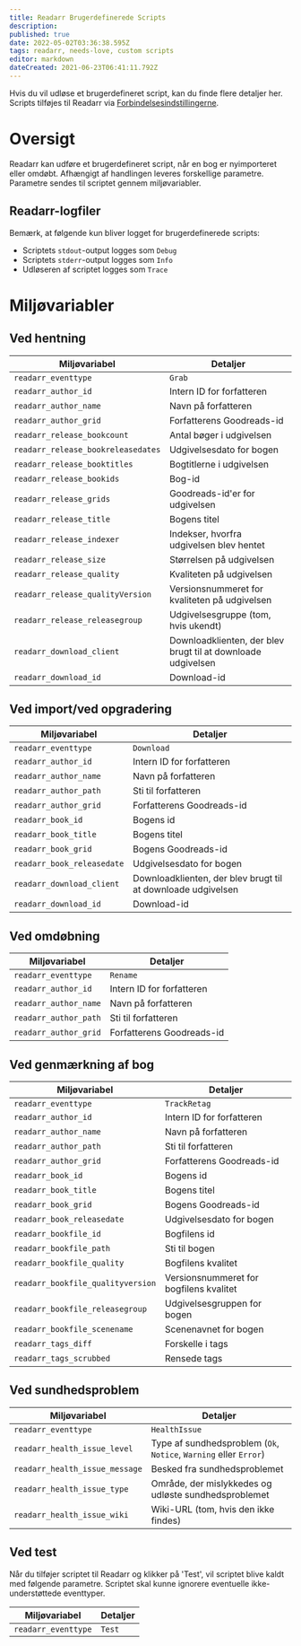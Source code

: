 ```yaml
---
title: Readarr Brugerdefinerede Scripts
description: 
published: true
date: 2022-05-02T03:36:38.595Z
tags: readarr, needs-love, custom scripts
editor: markdown
dateCreated: 2021-06-23T06:41:11.792Z
---
```


Hvis du vil udløse et brugerdefineret script, kan du finde flere detaljer her. Scripts tilføjes til Readarr via [Forbindelsesindstillingerne](/readarr/settings#connections).

# Oversigt

Readarr kan udføre et brugerdefineret script, når en bog er nyimporteret eller omdøbt. Afhængigt af handlingen leveres forskellige parametre. Parametre sendes til scriptet gennem miljøvariabler.

## Readarr-logfiler

Bemærk, at følgende kun bliver logget for brugerdefinerede scripts:

- Scriptets `stdout`-output logges som `Debug`
- Scriptets `stderr`-output logges som `Info`
- Udløseren af scriptet logges som `Trace`

# Miljøvariabler

## Ved hentning

| Miljøvariabel                  | Detaljer                                     |
| ------------------------------ | -------------------------------------------- |
| `readarr_eventtype`            | `Grab`                                       |
| `readarr_author_id`            | Intern ID for forfatteren                    |
| `readarr_author_name`          | Navn på forfatteren                          |
| `readarr_author_grid`          | Forfatterens Goodreads-id                    |
| `readarr_release_bookcount`    | Antal bøger i udgivelsen                      |
| `readarr_release_bookreleasedates` | Udgivelsesdato for bogen                 |
| `readarr_release_booktitles`   | Bogtitlerne i udgivelsen                     |
| `readarr_release_bookids`      | Bog-id                                      |
| `readarr_release_grids`        | Goodreads-id'er for udgivelsen               |
| `readarr_release_title`        | Bogens titel                                 |
| `readarr_release_indexer`      | Indekser, hvorfra udgivelsen blev hentet     |
| `readarr_release_size`         | Størrelsen på udgivelsen                     |
| `readarr_release_quality`      | Kvaliteten på udgivelsen                     |
| `readarr_release_qualityVersion` | Versionsnummeret for kvaliteten på udgivelsen |
| `readarr_release_releasegroup` | Udgivelsesgruppe (tom, hvis ukendt)           |
| `readarr_download_client`      | Downloadklienten, der blev brugt til at downloade udgivelsen |
| `readarr_download_id`          | Download-id                                  |

## Ved import/ved opgradering

| Miljøvariabel                | Detaljer                                     |
| ---------------------------- | -------------------------------------------- |
| `readarr_eventtype`          | `Download`                                   |
| `readarr_author_id`          | Intern ID for forfatteren                    |
| `readarr_author_name`        | Navn på forfatteren                          |
| `readarr_author_path`        | Sti til forfatteren                          |
| `readarr_author_grid`        | Forfatterens Goodreads-id                    |
| `readarr_book_id`            | Bogens id                                    |
| `readarr_book_title`         | Bogens titel                                 |
| `readarr_book_grid`          | Bogens Goodreads-id                          |
| `readarr_book_releasedate`   | Udgivelsesdato for bogen                     |
| `readarr_download_client`    | Downloadklienten, der blev brugt til at downloade udgivelsen |
| `readarr_download_id`        | Download-id                                  |

## Ved omdøbning

| Miljøvariabel               | Detaljer                   |
| --------------------------- | ------------------------- |
| `readarr_eventtype`         | `Rename`                  |
| `readarr_author_id`         | Intern ID for forfatteren |
| `readarr_author_name`       | Navn på forfatteren        |
| `readarr_author_path`       | Sti til forfatteren        |
| `readarr_author_grid`       | Forfatterens Goodreads-id  |

## Ved genmærkning af bog

| Miljøvariabel                  | Detaljer                   |
| ------------------------------ | ------------------------- |
| `readarr_eventtype`            | `TrackRetag`              |
| `readarr_author_id`            | Intern ID for forfatteren |
| `readarr_author_name`          | Navn på forfatteren        |
| `readarr_author_path`          | Sti til forfatteren        |
| `readarr_author_grid`          | Forfatterens Goodreads-id  |
| `readarr_book_id`              | Bogens id                 |
| `readarr_book_title`           | Bogens titel              |
| `readarr_book_grid`            | Bogens Goodreads-id       |
| `readarr_book_releasedate`     | Udgivelsesdato for bogen  |
| `readarr_bookfile_id`          | Bogfilens id              |
| `readarr_bookfile_path`        | Sti til bogen             |
| `readarr_bookfile_quality`     | Bogfilens kvalitet        |
| `readarr_bookfile_qualityversion` | Versionsnummeret for bogfilens kvalitet |
| `readarr_bookfile_releasegroup` | Udgivelsesgruppen for bogen |
| `readarr_bookfile_scenename`   | Scenenavnet for bogen     |
| `readarr_tags_diff`            | Forskelle i tags          |
| `readarr_tags_scrubbed`        | Rensede tags              |

## Ved sundhedsproblem

| Miljøvariabel                  | Detaljer                                                      |
| ------------------------------ | ------------------------------------------------------------ |
| `readarr_eventtype`            | `HealthIssue`                                                |
| `readarr_health_issue_level`   | Type af sundhedsproblem (`Ok`, `Notice`, `Warning` eller `Error`) |
| `readarr_health_issue_message` | Besked fra sundhedsproblemet                                |
| `readarr_health_issue_type`    | Område, der mislykkedes og udløste sundhedsproblemet          |
| `readarr_health_issue_wiki`    | Wiki-URL (tom, hvis den ikke findes)                           |

## Ved test

Når du tilføjer scriptet til Readarr og klikker på 'Test', vil scriptet blive kaldt med følgende parametre. Scriptet skal kunne ignorere eventuelle ikke-understøttede eventtyper.

| Miljøvariabel        | Detaljer |
| -------------------- | ------- |
| `readarr_eventtype`  | `Test`  |